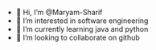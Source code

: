 - 👋 Hi, I’m @Maryam-Sharif
- 👀 I’m interested in software engineering
- 🌱 I’m currently learning java and python
- 💞️ I’m looking to collaborate on github
<!---
Maryam-Sharif/Maryam-Sharif is a ✨ special ✨ repository because its `README.md` (this file) appears on your GitHub profile.
You can click the Preview link to take a look at your changes.
--->

